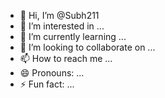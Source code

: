 - 👋 Hi, I’m @Subh211
- 👀 I’m interested in ...
- 🌱 I’m currently learning ...
- 💞️ I’m looking to collaborate on ...
- 📫 How to reach me ...
- 😄 Pronouns: ...
- ⚡ Fun fact: ...

<!---
Subh211/Subh211 is a ✨ special ✨ repository because its `README.md` (this file) appears on your GitHub profile.
You can click the Preview link to take a look at your changes.
--->
